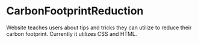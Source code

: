 # CarbonFootprintReduction
Website teaches users about tips and tricks they can utilize to reduce their carbon footprint. Currently it utilizes CSS and HTML.
